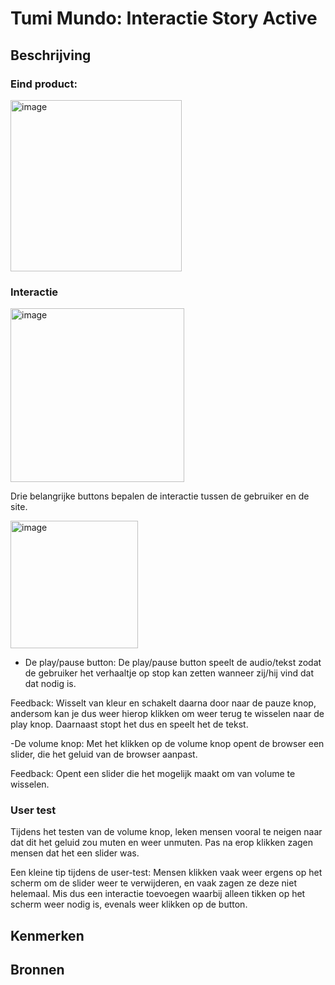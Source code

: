 
# Tumi Mundo: Interactie Story Active

## Beschrijving

### Eind product:

<img width="274" alt="image" src="https://github.com/user-attachments/assets/258013db-288b-4ecf-b2c7-2a40fc9e699a" />

### Interactie

<img width="278" alt="image" src="https://github.com/user-attachments/assets/ba1701bd-17d3-4251-8e84-6ff646507b25" />

Drie belangrijke buttons bepalen de interactie tussen de gebruiker en de site.

<img width="204" alt="image" src="https://github.com/user-attachments/assets/02096882-2ed5-46e0-8324-86664c40c180" />

- De play/pause button: De play/pause button speelt de audio/tekst zodat de gebruiker het verhaaltje op stop kan zetten wanneer zij/hij vind dat dat nodig is. 

Feedback: Wisselt van kleur en schakelt daarna door naar de pauze knop, andersom kan je dus weer hierop klikken om weer terug te wisselen naar de play knop. Daarnaast stopt het dus en speelt het de tekst.

-De volume knop: Met het klikken op de volume knop opent de browser een slider, die het geluid van de browser aanpast. 

Feedback: Opent een slider die het mogelijk maakt om van volume te wisselen. 

### User test
Tijdens het testen van de volume knop, leken mensen vooral te neigen naar dat dit het geluid zou muten en weer unmuten. Pas na erop klikken zagen mensen dat het een slider was.

Een kleine tip tijdens de user-test: Mensen klikken vaak weer ergens op het scherm om de slider weer te verwijderen, en vaak zagen ze deze niet helemaal. Mis dus een interactie toevoegen waarbij alleen tikken op het scherm weer nodig is, evenals weer klikken op de button.
<!-- In de Beschrijving staat hoe je project er uit ziet, hoe het werkt en wat je er mee kan. -->
<!-- Voeg een mooie poster visual toe 📸 -->
<!-- Voeg een link toe naar Github Pages 🌐-->

## Kenmerken
<!-- Bij Kenmerken staat welke technieken zijn gebruikt en hoe. Wat is de HTML structuur? Wat zijn de belangrijkste dingen in CSS? Wat is er met JS gedaan en hoe? -->

## Bronnen
